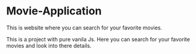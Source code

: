 # Movie-Application
This is website where you can search for your favorite movies.

This is a project with pure vanila Js. Here you can search for your favorite movies and look into there details.
